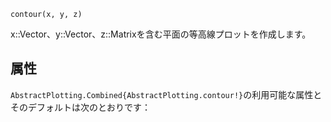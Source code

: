 ```
contour(x, y, z)
```

x::Vector、y::Vector、z::Matrixを含む平面の等高線プロットを作成します。

## 属性

`AbstractPlotting.Combined{AbstractPlotting.contour!}`の利用可能な属性とそのデフォルトは次のとおりです：

```

```
